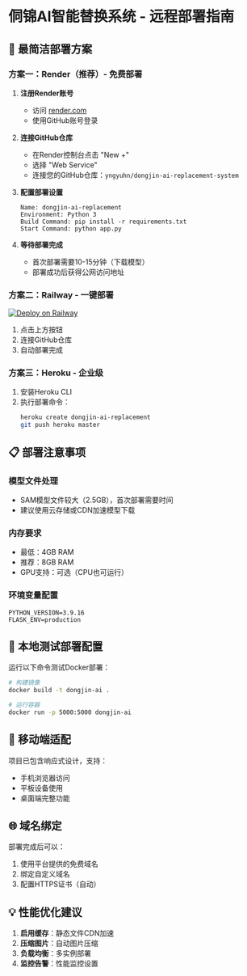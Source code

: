 # 侗锦AI智能替换系统 - 远程部署指南

## 🚀 最简洁部署方案

### 方案一：Render（推荐）- 免费部署

1. **注册Render账号**
   - 访问 [render.com](https://render.com)
   - 使用GitHub账号登录

2. **连接GitHub仓库**
   - 在Render控制台点击 "New +"
   - 选择 "Web Service"
   - 连接您的GitHub仓库：`yngyuhn/dongjin-ai-replacement-system`

3. **配置部署设置**
   ```
   Name: dongjin-ai-replacement
   Environment: Python 3
   Build Command: pip install -r requirements.txt
   Start Command: python app.py
   ```

4. **等待部署完成**
   - 首次部署需要10-15分钟（下载模型）
   - 部署成功后获得公网访问地址

### 方案二：Railway - 一键部署

[![Deploy on Railway](https://railway.app/button.svg)](https://railway.app/template/new)

1. 点击上方按钮
2. 连接GitHub仓库
3. 自动部署完成

### 方案三：Heroku - 企业级

1. 安装Heroku CLI
2. 执行部署命令：
   ```bash
   heroku create dongjin-ai-replacement
   git push heroku master
   ```

## 📋 部署注意事项

### 模型文件处理
- SAM模型文件较大（2.5GB），首次部署需要时间
- 建议使用云存储或CDN加速模型下载

### 内存要求
- 最低：4GB RAM
- 推荐：8GB RAM
- GPU支持：可选（CPU也可运行）

### 环境变量配置
```
PYTHON_VERSION=3.9.16
FLASK_ENV=production
```

## 🔧 本地测试部署配置

运行以下命令测试Docker部署：
```bash
# 构建镜像
docker build -t dongjin-ai .

# 运行容器
docker run -p 5000:5000 dongjin-ai
```

## 📱 移动端适配

项目已包含响应式设计，支持：
- 手机浏览器访问
- 平板设备使用
- 桌面端完整功能

## 🌐 域名绑定

部署完成后可以：
1. 使用平台提供的免费域名
2. 绑定自定义域名
3. 配置HTTPS证书（自动）

## 💡 性能优化建议

1. **启用缓存**：静态文件CDN加速
2. **压缩图片**：自动图片压缩
3. **负载均衡**：多实例部署
4. **监控告警**：性能监控设置